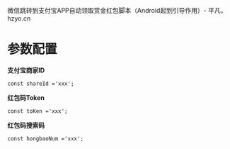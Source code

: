 微信跳转到支付宝APP自动领取赏金红包脚本（Android起到引导作用）- 平凡，hzyo.cn

# 参数配置
**支付宝商家ID**
```
const shareId ='xxx';
```

**红包码Token**
```
const toKen ='xxx';
```

**红包码搜索码**
```
const hongbaoNum ='xxx';
```
